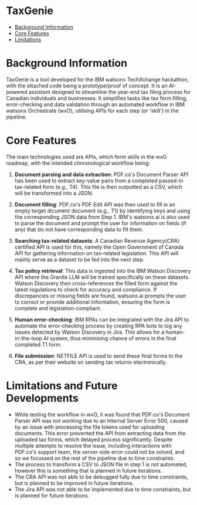 # TaxGenie

   * [Background Information](#background-information)
   * [Core Features](#core-features)
   * [Limitations](#testing-and-limitations)


# Background Information

TaxGenie is a tool developed for the IBM watsonx TechXchange hackathon, with the attached code being a prototype/proof of concept. It is an AI-powered assistant designed to streamline the year-end tax filing process for Canadian individuals and businesses. It simplifies tasks like tax form filling, error-checking and data validation through an automated workflow in IBM watsonx Orchestrate (wxO), utilising APIs for each step (or 'skill') in the pipeline.


# Core Features

The main technologies used are APIs, which form skills in the wxO roadmap, with the intended chnronological workflow being:

1. **Document parsing and data extraction**: PDF.co's Document Parser API has been used to extract key-value pairs from a completed passed-in tax-related form (e.g., T4). This file is then outputted as a CSV, which will be transformed into a JSON.

2. **Document filling**: PDF.co's PDF Edit API was then used to fill in an empty target dicument document (e.g., T1) by identifying keys and using the corresponding JSON data from Step 1. IBM's watsonx.ai is also used to parse the document and prompt the user for information on fields (if any) that do not have corresponding data to fill them.

3. **Searching tax-related datasets**: A Canadian Revenue Agency(CRA) certified API is used for this, namely the Open Government of Canada API for gathering information on tax-related legislation. This API will mainly serve as a dataset to be fed into the next step.

4. **Tax policy retrieval**: This data is ingested into the IBM Watson Discovery API where the Granite LLM will be trained specifically on these datasets. Watson Discovery then cross-references the filled form against the latest regulations to check for accuracy and compliance. If discrepancies or missing fields are found, watsonx.ai prompts the user to correct or provide additional information, ensuring the form is complete and legislation-compliant.

5. **Human error-checking**: IBM RPAs can be integrated with the Jira API to automate the error-checking process by creating RPA bots to log any issues detected by Watson Discovery in Jira. This allows for a human-in-the-loop AI system, thus minimising chance of errors in the final completed T1 form.

6. **File submission**: NETFILE API is used to send these final forms to the CRA, as per their website on sending tax returns electronically.

# Limitations and Future Developments

 * While testing the workflow in wxO, it was found that PDF.co's Document Parser API was not working due to an Internal Server Error 500, caused by an issue with processing the file tokens used for uploading documents. This error prevented the API from extracting data from the uploaded tax forms, which delayed process significantly. Despite multiple attempts to resolve the issue, including interactions with PDF.co's support team, the server-side error could not be solved, and so we focussed on the rest of the pipeline due to time constraints.
 * The process to transform a CSV to JSON file in step 1 is not automated, however this is something that is planned in future iterations.
 * The CRA API was not able to be debugged fully due to time constraints, but is planned to be improved in future iterations.
 * The Jira API was not able to be implemented due to time constraints, but is planned for future iterations.
